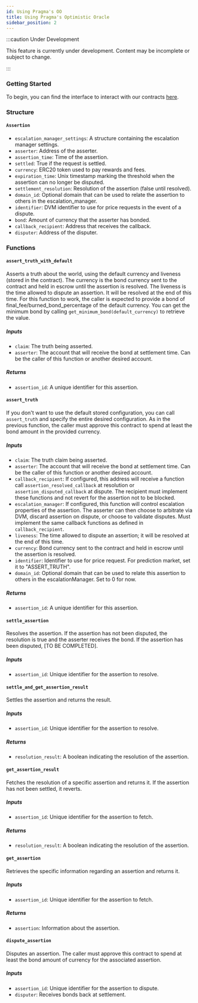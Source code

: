 ```yaml
---
id: Using Pragma's OO
title: Using Pragma's Optimistic Oracle
sidebar_position: 2
---
```


:::caution Under Development

This feature is currently under development. Content may be incomplete or subject to change.

:::

### Getting Started

To begin, you can find the interface to interact with our contracts [here](https://github.com/astraly-labs/Optimistic-Oracle/blob/main/optimistic_oracle/src/contracts/interfaces.cairo).

### Structure

#### `Assertion`

- `escalation_manager_settings`: A structure containing the escalation manager settings.
- `asserter`: Address of the asserter.
- `assertion_time`: Time of the assertion.
- `settled`: True if the request is settled.
- `currency`: ERC20 token used to pay rewards and fees.
- `expiration_time`: Unix timestamp marking the threshold when the assertion can no longer be disputed.
- `settlement_resolution`: Resolution of the assertion (false until resolved).
- `domain_id`: Optional domain that can be used to relate the assertion to others in the escalation_manager.
- `identifier`: DVM identifier to use for price requests in the event of a dispute.
- `bond`: Amount of currency that the asserter has bonded.
- `callback_recipient`: Address that receives the callback.
- `disputer`: Address of the disputer.

### Functions

#### `assert_truth_with_default`

Asserts a truth about the world, using the default currency and liveness (stored in the contract). The currency is the bond currency sent to the contract and held in escrow until the assertion is resolved. The liveness is the time allowed to dispute an assertion. It will be resolved at the end of this time. For this function to work, the caller is expected to provide a bond of final_fee/burned_bond_percentage of the default currency. You can get the minimum bond by calling `get_minimum_bond(default_currency)` to retrieve the value.

##### Inputs
- `claim`: The truth being asserted.
- `asserter`: The account that will receive the bond at settlement time. Can be the caller of this function or another desired account.

##### Returns
- `assertion_id`: A unique identifier for this assertion.

#### `assert_truth`

If you don't want to use the default stored configuration, you can call `assert_truth` and specify the entire desired configuration. As in the previous function, the caller must approve this contract to spend at least the bond amount in the provided currency.

##### Inputs
- `claim`: The truth claim being asserted.
- `asserter`: The account that will receive the bond at settlement time. Can be the caller of this function or another desired account.
- `callback_recipient`: If configured, this address will receive a function call `assertion_resolved_callback` at resolution or `assertion_disputed_callback` at dispute. The recipient must implement these functions and not revert for the assertion not to be blocked.
- `escalation_manager`: If configured, this function will control escalation properties of the assertion. The asserter can then choose to arbitrate via DVM, discard assertion on dispute, or choose to validate disputes. Must implement the same callback functions as defined in `callback_recipient`.
- `liveness`: The time allowed to dispute an assertion; it will be resolved at the end of this time.
- `currency`: Bond currency sent to the contract and held in escrow until the assertion is resolved.
- `identifier`: Identifier to use for price request. For prediction market, set it to "ASSERT_TRUTH".
- `domain_id`: Optional domain that can be used to relate this assertion to others in the escalationManager. Set to 0 for now.

##### Returns
- `assertion_id`: A unique identifier for this assertion.

#### `settle_assertion`

Resolves the assertion. If the assertion has not been disputed, the resolution is true and the asserter receives the bond. If the assertion has been disputed, [TO BE COMPLETED].

##### Inputs
- `assertion_id`: Unique identifier for the assertion to resolve.

#### `settle_and_get_assertion_result`

Settles the assertion and returns the result.

##### Inputs
- `assertion_id`: Unique identifier for the assertion to resolve.

##### Returns
- `resolution_result`: A boolean indicating the resolution of the assertion.

#### `get_assertion_result`

Fetches the resolution of a specific assertion and returns it. If the assertion has not been settled, it reverts.

##### Inputs
- `assertion_id`: Unique identifier for the assertion to fetch.

##### Returns
- `resolution_result`: A boolean indicating the resolution of the assertion.

#### `get_assertion`

Retrieves the specific information regarding an assertion and returns it.

##### Inputs
- `assertion_id`: Unique identifier for the assertion to fetch.

##### Returns
- `assertion`: Information about the assertion.

#### `dispute_assertion`

Disputes an assertion. The caller must approve this contract to spend at least the bond amount of currency for the associated assertion.

##### Inputs
- `assertion_id`: Unique identifier for the assertion to dispute.
- `disputer`: Receives bonds back at settlement.